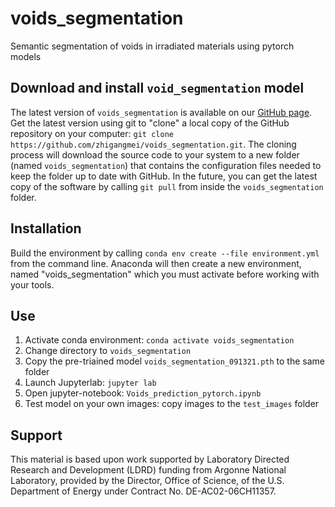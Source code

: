 # voids_segmentation

Semantic segmentation of voids in irradiated materials using pytorch models

## Download and install `void_segmentation` model 

The latest version of `voids_segmentation` is available on our [GitHub page](https://github.com/zhigangmei/voids_segmentation.git).
Get the latest version using git to "clone" a local copy of the GitHub repository on your computer: `git clone https://github.com/zhigangmei/voids_segmentation.git`.
The cloning process will download the source code to your system to a new folder (named `voids_segmentation`) that contains the configuration files needed to keep the folder up to date with GitHub. 
In the future, you can get the latest copy of the software by calling `git pull` from inside the `voids_segmentation` folder.

## Installation

Build the environment by calling `conda env create --file environment.yml` from the command line.
Anaconda will then create a new environment, named "voids_segmentation" which you must activate before working with your tools.

## Use

1. Activate conda environment: ``conda activate voids_segmentation``
2. Change directory to ``voids_segmentation``
3. Copy the pre-triained model ``voids_segmentation_091321.pth`` to the same folder
4. Launch Jupyterlab: `jupyter lab`
5. Open jupyter-notebook: `Voids_prediction_pytorch.ipynb`
6. Test model on your own images: copy images to the `test_images` folder 


## Support

This material is based upon work supported by Laboratory Directed Research and Development (LDRD) funding from Argonne National Laboratory, provided by the Director, Office of Science, of the U.S. Department of Energy under Contract No. DE-AC02-06CH11357.
